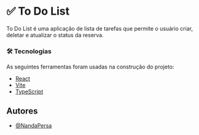 # ✅ To Do List

To Do List é uma aplicação de lista de tarefas que permite o usuário criar, deletar e atualizar o status da reserva. 

### 🛠 Tecnologias

As seguintes ferramentas foram usadas na construção do projeto:

- [React](https://react.dev/)
- [Vite](https://vitejs.dev/)
- [TypeScript](https://www.typescriptlang.org/)


## Autores

- [@NandaPersa](https://www.github.com/NandaPersa)

